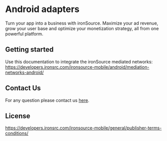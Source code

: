 # Android adapters 

Turn your app into a business with ironSource. Maximize your ad revenue, grow your user base and optimize your monetization strategy, all from one powerful platform.

## Getting started
Use this documentation to integrate the ironSource mediated networks:
https://developers.ironsrc.com/ironsource-mobile/android/mediation-networks-android/


## Contact Us
For any question please contact us [here](https://ironsrc.formtitan.com/knowledge-center#/). 

## License 
https://developers.ironsrc.com/ironsource-mobile/general/publisher-terms-conditions/
